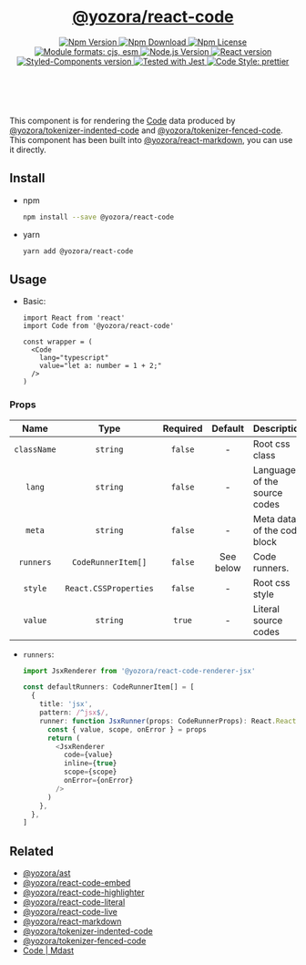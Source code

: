 <header>
  <h1 align="center">
    <a href="https://github.com/guanghechen/yozora-react/tree/main/packages/code#readme">@yozora/react-code</a>
  </h1>
  <div align="center">
    <a href="https://www.npmjs.com/package/@yozora/react-code">
      <img
        alt="Npm Version"
        src="https://img.shields.io/npm/v/@yozora/react-code.svg"
      />
    </a>
    <a href="https://www.npmjs.com/package/@yozora/react-code">
      <img
        alt="Npm Download"
        src="https://img.shields.io/npm/dm/@yozora/react-code.svg"
      />
    </a>
    <a href="https://www.npmjs.com/package/@yozora/react-code">
      <img
        alt="Npm License"
        src="https://img.shields.io/npm/l/@yozora/react-code.svg"
      />
    </a>
    <a href="#install">
      <img
        alt="Module formats: cjs, esm"
        src="https://img.shields.io/badge/module_formats-cjs%2C%20esm-green.svg"
      />
    </a>
    <a href="https://github.com/nodejs/node">
      <img
        alt="Node.js Version"
        src="https://img.shields.io/node/v/@yozora/react-code"
      />
    </a>
    <a href="https://github.com/facebook/react">
      <img
        alt="React version"
        src="https://img.shields.io/npm/dependency-version/@yozora/react-code/peer/react"
      />
    </a>
    <a href="https://github.com/styled-components/styled-components">
      <img
        alt="Styled-Components version"
        src="https://img.shields.io/npm/dependency-version/@yozora/react-code/peer/styled-components"
      />
    </a>
    <a href="https://github.com/facebook/jest">
      <img
        alt="Tested with Jest"
        src="https://img.shields.io/badge/tested_with-jest-9c465e.svg"
      />
    </a>
    <a href="https://github.com/prettier/prettier">
      <img
        alt="Code Style: prettier"
        src="https://img.shields.io/badge/code_style-prettier-ff69b4.svg?style=flat-square"
      />
    </a>
  </div>
</header>
<br/>

This component is for rendering the [Code][@yozora/ast] data produced by
[@yozora/tokenizer-indented-code][] and [@yozora/tokenizer-fenced-code].\
This component has been built into [@yozora/react-markdown][], you can use it directly.


## Install

* npm

  ```bash
  npm install --save @yozora/react-code
  ```

* yarn

  ```bash
  yarn add @yozora/react-code
  ```

## Usage

* Basic:

  ```tsx
  import React from 'react'
  import Code from '@yozora/react-code'

  const wrapper = (
    <Code
      lang="typescript"
      value="let a: number = 1 + 2;"
    />
  )
  ```

### Props

Name                | Type                  | Required  | Default   | Description
:------------------:|:---------------------:|:---------:|:---------:|:-------------
`className`         | `string`              | `false`   | -         | Root css class
`lang`              | `string`              | `false`   | -         | Language of the source codes
`meta`              | `string`              | `false`   | -         | Meta data of the code block
`runners`           | `CodeRunnerItem[]`    | `false`   | See below | Code runners.
`style`             | `React.CSSProperties` | `false`   | -         | Root css style
`value`             | `string`              | `true`    | -         | Literal source codes

- `runners`:

  ```typescript
  import JsxRenderer from '@yozora/react-code-renderer-jsx'

  const defaultRunners: CodeRunnerItem[] = [
    {
      title: 'jsx',
      pattern: /^jsx$/,
      runner: function JsxRunner(props: CodeRunnerProps): React.ReactElement {
        const { value, scope, onError } = props
        return (
          <JsxRenderer
            code={value}
            inline={true}
            scope={scope}
            onError={onError}
          />
        )
      },
    },
  ]
  ```

## Related

* [@yozora/ast][]
* [@yozora/react-code-embed][]
* [@yozora/react-code-highlighter][]
* [@yozora/react-code-literal][]
* [@yozora/react-code-live][]
* [@yozora/react-markdown][]
* [@yozora/tokenizer-indented-code][]
* [@yozora/tokenizer-fenced-code][]
* [Code | Mdast][mdast]


[@yozora/ast]: https://www.npmjs.com/package/@yozora/ast#code
[@yozora/react-code-embed]: https://www.npmjs.com/package/@yozora/react-code-embed
[@yozora/react-code-highlighter]: https://www.npmjs.com/package/@yozora/react-code-highlighter
[@yozora/react-code-literal]: https://www.npmjs.com/package/@yozora/react-code-literal
[@yozora/react-code-live]: https://www.npmjs.com/package/@yozora/react-code-live
[@yozora/react-markdown]: https://www.npmjs.com/package/@yozora/react-markdown
[@yozora/tokenizer-indented-code]: https://www.npmjs.com/package/@yozora/tokenizer-indented-code
[@yozora/tokenizer-fenced-code]: https://www.npmjs.com/package/@yozora/tokenizer-fenced-code
[mdast]: https://github.com/syntax-tree/mdast#code
